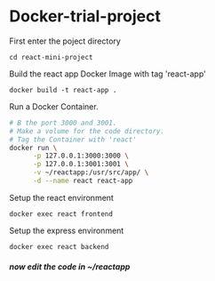 # Docker-trial-project
First enter the poject directory

```
cd react-mini-project
```

Build the react app Docker Image with tag 'react-app'
```
docker build -t react-app .
```
Run a Docker Container.
```bash
# B the port 3000 and 3001. 
# Make a volume for the code directory. 
# Tag the Container with 'react'
docker run \
      -p 127.0.0.1:3000:3000 \
      -p 127.0.0.1:3001:3001 \
      -v ~/reactapp:/usr/src/app/ \
      -d --name react react-app
```
Setup the react environment
```
docker exec react frontend
```
Setup the express environment
```
docker exec react backend
```
##### now edit the code in ~/reactapp
